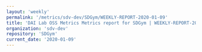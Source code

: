 ```yaml
---
layout: 'weekly'
permalink: '/metrics/sdv-dev/SDGym/WEEKLY-REPORT-2020-01-09'
title: 'DAI Lab OSS Metrics Metrics report for SDGym | WEEKLY-REPORT-2020-01-09'
organization: 'sdv-dev'
repository: 'SDGym'
current_date: '2020-01-09'
---
```

